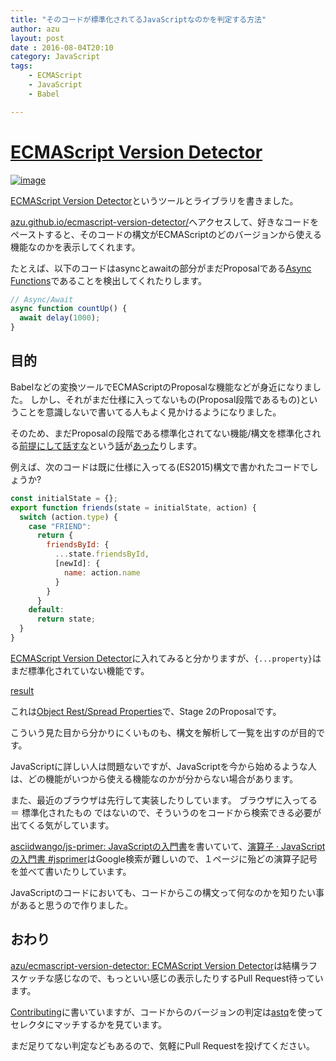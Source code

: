 ```yaml
---
title: "そのコードが標準化されてるJavaScriptなのかを判定する方法"
author: azu
layout: post
date : 2016-08-04T20:10
category: JavaScript
tags:
    - ECMAScript
    - JavaScript
    - Babel

---
```


# [ECMAScript Version Detector](https://azu.github.io/ecmascript-version-detector/ "ECMAScript Version Detector")

[![image](http://efcl.info/wp-content/uploads/2016/08/04-1470309082.png)](https://azu.github.io/ecmascript-version-detector/)

[ECMAScript Version Detector](https://azu.github.io/ecmascript-version-detector/ "ECMAScript Version Detector")というツールとライブラリを書きました。

[azu.github.io/ecmascript-version-detector/](https://azu.github.io/ecmascript-version-detector/ "ECMAScript Version Detector")へアクセスして、好きなコードをペーストすると、そのコードの構文がECMAScriptのどのバージョンから使える機能なのかを表示してくれます。

たとえば、以下のコードはasyncとawaitの部分がまだProposalである[Async Functions](https://github.com/tc39/ecmascript-asyncawait "Async Functions")であることを検出してくれたりします。

```js
// Async/Await
async function countUp() {
  await delay(1000);
}
```

## 目的

Babelなどの変換ツールでECMAScriptのProposalな機能などが身近になりました。
しかし、それがまだ仕様に入ってないもの(Proposal段階であるもの)ということを意識しないで書いてる人もよく見かけるようになりました。

そのため、まだProposalの段階である標準化されてない機能/構文を標準化される[前提](https://medium.com/@jayphelps/please-stop-referring-to-proposed-javascript-features-as-es7-cad29f9dcc4b)[にして](http://www.2ality.com/2016/01/ecmascript-2016.html)[話すな](http://teppeis.hatenablog.com/entry/2016/01/es2016-feature-freeze)という[話](http://jser.info/2015/11/16/ecmascript-7-ms-node-js/)が[あった](http://azu.github.io/slide-what-is-ecmascript/)りします。

例えば、次のコードは既に仕様に入ってる(ES2015)構文で書かれたコードでしょうか?

```js
const initialState = {};
export function friends(state = initialState, action) {  
  switch (action.type) {
    case "FRIEND":
      return {
        friendsById: {
          ...state.friendsById,
          [newId]: {
            name: action.name
          }
        }
      }
    default:
      return state;
  }
}
```

[ECMAScript Version Detector](https://azu.github.io/ecmascript-version-detector/ "ECMAScript Version Detector")に入れてみると分かりますが、`{...property}`はまだ標準化されていない機能です。

[result](http://efcl.info/wp-content/uploads/2016/08/04-1470309795.png)

これは[Object Rest/Spread Properties](http://sebmarkbage.github.io/ecmascript-rest-spread/ "Object Rest/Spread Properties")で、Stage 2のProposalです。

こういう見た目から分かりにくいものも、構文を解析して一覧を出すのが目的です。

JavaScriptに詳しい人は問題ないですが、JavaScriptを今から始めるような人は、どの機能がいつから使える機能なのかが分からない場合があります。

また、最近のブラウザは先行して実装したりしています。
ブラウザに入ってる ＝ 標準化されたもの ではないので、そういうのをコードから検索できる必要が出てくる気がしています。

[asciidwango/js-primer: JavaScriptの入門書](https://github.com/asciidwango/js-primer "asciidwango/js-primer: JavaScriptの入門書")を書いていて、[演算子 · JavaScriptの入門書 #jsprimer](https://asciidwango.github.io/js-primer/basic/operator/ "演算子 · JavaScriptの入門書 #jsprimer")はGoogle検索が難しいので、１ページに殆どの演算子記号を並べて書いたりしています。

JavaScriptのコードにおいても、コードからこの構文って何なのかを知りたい事があると思うので作りました。

## おわり

[azu/ecmascript-version-detector: ECMAScript Version Detector](https://github.com/azu/ecmascript-version-detector "azu/ecmascript-version-detector: ECMAScript Version Detector")は結構ラフスケッチな感じなので、もっといい感じの表示したりするPull Request待っています。

[Contributing](https://github.com/azu/ecmascript-version-detector#contributing "Contributing")に書いていますが、コードからのバージョンの判定は[astq](https://github.com/rse/astq "astq")を使ってセレクタにマッチするかを見ています。

まだ足りてない判定などもあるので、気軽にPull Requestを投げてください。